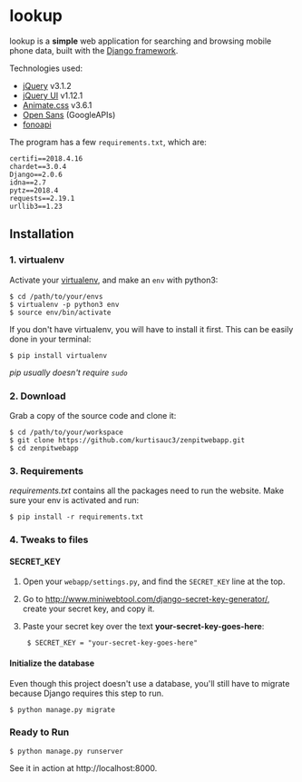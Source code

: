 # lookup

lookup is a **simple** web application for searching and browsing mobile phone data, built with the [Django framework](https://www.djangoproject.com/).

Technologies used:

* [jQuery](http://jquery.com/) v3.1.2
* [jQuery UI](https://jqueryui.com/) v1.12.1
* [Animate.css](https://daneden.github.io/animate.css/) v3.6.1
* [Open Sans](https://fonts.google.com/specimen/Open+Sans?selection.family=Open+Sans) (GoogleAPIs)
* [fonoapi](https://fonoapi.freshpixl.com/)

 The program has a few `requirements.txt`, which are:

```
certifi==2018.4.16
chardet==3.0.4
Django==2.0.6
idna==2.7
pytz==2018.4
requests==2.19.1
urllib3==1.23
```

## Installation

### 1. virtualenv
Activate your [virtualenv](https://virtualenv.pypa.io/en/stable/installation/), and make an `env` with python3:


    $ cd /path/to/your/envs
    $ virtualenv -p python3 env
    $ source env/bin/activate

If you don't have virtualenv, you will have to install it first. This can be easily done in your terminal:

    $ pip install virtualenv

*pip usually doesn't require `sudo`*
### 2. Download
Grab a copy of the source code and clone it:

    $ cd /path/to/your/workspace
    $ git clone https://github.com/kurtisauc3/zenpitwebapp.git
    $ cd zenpitwebapp

### 3. Requirements
 *requirements.txt* contains all the packages need to run the website. Make sure your env is activated and run:

    $ pip install -r requirements.txt

### 4. Tweaks to files

#### SECRET_KEY

1. Open your `webapp/settings.py`, and find the `SECRET_KEY` line at the top.

2. Go to <http://www.miniwebtool.com/django-secret-key-generator/>, create your secret key, and copy it.

3. Paste your secret key over the text **your-secret-key-goes-here**:

        $ SECRET_KEY = "your-secret-key-goes-here"

#### Initialize the database
Even though this project doesn't use a database, you'll still have to migrate because Django requires this step to run.

    $ python manage.py migrate

### Ready to Run

    $ python manage.py runserver

See it in action at http://localhost:8000.
